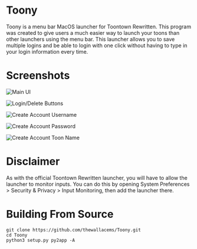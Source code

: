 # Toony

Toony is a menu bar MacOS launcher for Toontown Rewritten. 
This program was created to give users a much easier way to launch your toons than other launchers using the menu bar. 
This launcher allows you to save multiple logins and be able to login with one click without having to type in your 
login information every time.

# Screenshots

![Main UI](https://cdn.discordapp.com/attachments/714581563022770218/843691784424128552/unknown.png)

![Login/Delete Buttons](https://cdn.discordapp.com/attachments/714581563022770218/843692136050458664/unknown.png)

![Create Account Username](https://cdn.discordapp.com/attachments/714581563022770218/843692317709172746/unknown.png)

![Create Account Password](https://cdn.discordapp.com/attachments/714581563022770218/843692464597893120/unknown.png)

![Create Account Toon Name](https://cdn.discordapp.com/attachments/714581563022770218/843692607585386516/unknown.png)

# Disclaimer
As with the official Toontown Rewritten launcher, you will have to allow the launcher to monitor inputs. 
You can do this by opening System Preferences > Security & Privacy > Input Monitoring, then add the launcher there.

# Building From Source

```
git clone https://github.com/thewallacems/Toony.git
cd Toony
python3 setup.py py2app -A
```
